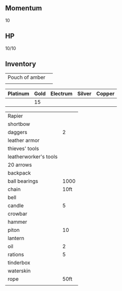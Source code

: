 ## Momentum

10

## HP

10/10

## Inventory


|                |     |
| -------------- | --- |
| Pouch of amber |     |
|                |     |


| Platinum |  Gold   |   Electrum  |  Silver   |  Copper   |
| -------- | --- | --- | --- | --- |
|          | 15    |     |     |     |


|                       |      |
| --------------------- | ---- |
| Rapier                |      |
| shortbow              |      |
| daggers               | 2    |
| leather armor         |      |
| thieves' tools        |      |
| leatherworker's tools |      |
| 20 arrows             |      |
| backpack              |      |
| ball bearings         | 1000 |
| chain                 | 10ft |
| bell                  |      |
| candle                | 5    |
| crowbar               |      |
| hammer                |      |
| piton                 | 10   |
| lantern               |      |
| oil                   | 2    |
| rations               | 5    |
| tinderbox             |      |
| waterskin             |      |
| rope                  | 50ft |
|                      |      |